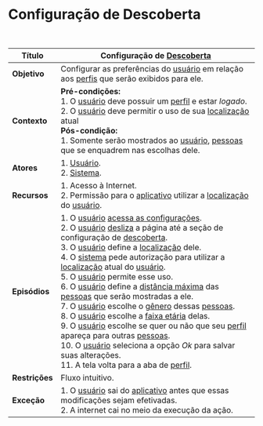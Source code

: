 # Configuração de Descoberta

<br />

|Título|Configuração de [Descoberta](/modelagem/lexicos#descoberta)|
|------|--------------------------|
|**Objetivo**|Configurar as preferências do [usuário](/modelagem/lexicos#usuario) em relação aos [perfis](/modelagem/lexicos#perfil) que serão exibidos para ele.|
|**Contexto**|**Pré-condições:**<br />1. O [usuário](/modelagem/lexicos#usuario) deve possuir um [perfil](/modelagem/lexicos#perfil) e estar _logado_.<br />2. O [usuário](/modelagem/lexicos#usuario) deve permitir o uso de sua [localização](/modelagem/lexicos#localizacao) atual <br />**Pós-condição:**<br />1. Somente serão mostrados ao [usuário](/modelagem/lexicos#usuario), [pessoas](/modelagem/lexicos#usuario) que se enquadrem nas escolhas dele.|
|**Atores**|1. [Usuário](/modelagem/lexicos#usuario).<br />2. [Sistema](/modelagem/lexicos#tinder).|
|**Recursos**|1. Acesso à Internet.<br />2. Permissão para o [aplicativo](/modelagem/lexicos#tinder) utilizar a [localização](/modelagem/lexicos#localizacao) do [usuário](/modelagem/lexicos#usuario).|
|**Episódios**|1. O [usuário](/modelagem/lexicos#usuario) [acessa as configurações](/modelagem/cenarios/cenario39.md).<br />2. O [usuário](/modelagem/lexicos#usuario) [desliza](/modelagem/lexicos#swipe) a página até a seção de configuração de [descoberta](/modelagem/lexicos#descoberta).<br />3. O [usuário](/modelagem/lexicos#usuario) define a [localização](/modelagem/lexicos#localizacao) dele.<br />4. O [sistema](/modelagem/lexicos#tinder) pede autorização para utilizar a [localização](/modelagem/lexicos#localizacao) atual do [usuário](/modelagem/lexicos#usuario).<br />5. O [usuário](/modelagem/lexicos#usuario) permite esse uso.<br />6. O [usuário](/modelagem/lexicos#usuario) define a [distância máxima](/modelagem/lexicos#distancia-maxima) das [pessoas](/modelagem/lexicos#usuario) que serão mostradas a ele.<br />7. O [usuário](/modelagem/lexicos#usuario) escolhe o [gênero](/modelagem/lexicos#genero) dessas [pessoas](/modelagem/lexicos#usuario).<br />8. O [usuário](/modelagem/lexicos#usuario) escolhe a [faixa etária](/modelagem/lexicos#faixa-etaria) delas.<br />9. O [usuário](/modelagem/lexicos#usuario) escolhe se quer ou não que seu [perfil](/modelagem/lexicos#perfil) apareça para outras [pessoas](/modelagem/lexicos#usuario).<br />10. O [usuário](/modelagem/lexicos#usuario) seleciona a opção _Ok_ para salvar suas alterações.<br /> 11. A tela volta para a aba de [perfil](/modelagem/lexicos#perfil).|
|**Restrições**|Fluxo intuitivo.|
|**Exceção**|1. O [usuário](/modelagem/lexicos#usuario) sai do [aplicativo](/modelagem/lexicos#tinder) antes que essas modificações sejam efetivadas.<br />2. A internet cai no meio da execução da ação.|
